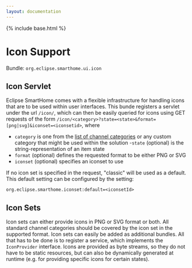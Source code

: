```yaml
---
layout: documentation
---
```


{% include base.html %}

# Icon Support

Bundle: `org.eclipse.smarthome.ui.icon`

## Icon Servlet

Eclipse SmartHome comes with a flexible infrastructure for handling icons that are to be used within user interfaces.
This bunde registers a servlet under the url `/icon/`, which can then be easily queried for icons using GET requests of the form `/icon/<category>?state=<state>&format=[png|svg]&iconset=<iconsetid>`, where 
- `category` is one from the [list of channel categories](../development/bindings/categories.html#channel-categories) or any custom category that might be used within the solution
-`state` (optional) is the string-representation of an item state
- `format` (optional) defines the requested format to be either PNG or SVG 
- `iconset` (optional) specifies an iconset to use

If no icon set is specified in the request, "classic" will be used as a default. This default setting can be configured by the setting:

```
org.eclipse.smarthome.iconset:default=<iconsetId>
```

## Icon Sets

Icon sets can either provide icons in PNG or SVG format or both. All standard channel categories should be covered by the icon set in the supported format.
Icon sets can easily be added as additional bundles. All that has to be done is to register a service, which implements the `IconProvider` interface. Icons are provided as byte streams, so they do not have to be static resources, but can also be dynamically generated at runtime (e.g. for providing specific icons for certain states).
 
